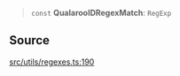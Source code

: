 > `const` **QualarooIDRegexMatch**: `RegExp`

## Source

[src/utils/regexes.ts:190](https://github.com/bhavjitChauhan/khan-api/blob/214cc6672777162cd3ec638a3ad3a22f7fe37e04/src/utils/regexes.ts#L190)
